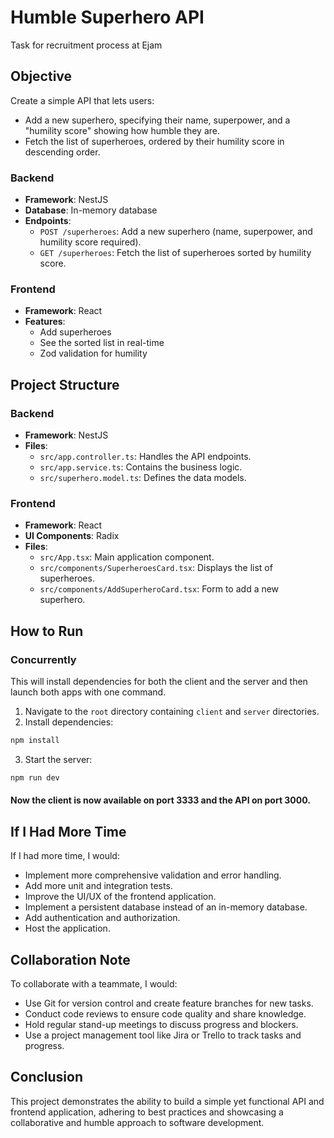 # Humble Superhero API
Task for recruitment process at Ejam
## Objective
Create a simple API that lets users:
- Add a new superhero, specifying their name, superpower, and a "humility score" showing how humble they are.
- Fetch the list of superheroes, ordered by their humility score in descending order.


### Backend
- **Framework**: NestJS
- **Database**: In-memory database
- **Endpoints**:
  - `POST /superheroes`: Add a new superhero (name, superpower, and humility score required).
  - `GET /superheroes`: Fetch the list of superheroes sorted by humility score.

### Frontend 
- **Framework**: React
- **Features**:
  - Add superheroes
  - See the sorted list in real-time
  - Zod validation for humility

## Project Structure

### Backend
- **Framework**: NestJS
- **Files**:
  - `src/app.controller.ts`: Handles the API endpoints.
  - `src/app.service.ts`: Contains the business logic.
  - `src/superhero.model.ts`: Defines the data models.

### Frontend
- **Framework**: React
- **UI Components**: Radix
- **Files**:
  - `src/App.tsx`: Main application component.
  - `src/components/SuperheroesCard.tsx`: Displays the list of superheroes.
  - `src/components/AddSuperheroCard.tsx`: Form to add a new superhero.

## How to Run

### Concurrently
This will install dependencies for both the client and the server and then launch both apps with one command.

1. Navigate to the `root` directory containing `client` and `server` directories.
2. Install dependencies: 
```bash
npm install
```
3. Start the server: 
```bash
npm run dev
```
#### Now the client is now available on port 3333 and the API on port 3000.

## If I Had More Time
If I had more time, I would:
- Implement more comprehensive validation and error handling.
- Add more unit and integration tests.
- Improve the UI/UX of the frontend application.
- Implement a persistent database instead of an in-memory database.
- Add authentication and authorization.
- Host the application.

## Collaboration Note
To collaborate with a teammate, I would:
- Use Git for version control and create feature branches for new tasks.
- Conduct code reviews to ensure code quality and share knowledge.
- Hold regular stand-up meetings to discuss progress and blockers.
- Use a project management tool like Jira or Trello to track tasks and progress.

## Conclusion
This project demonstrates the ability to build a simple yet functional API and frontend application, adhering to best practices and showcasing a collaborative and humble approach to software development.
